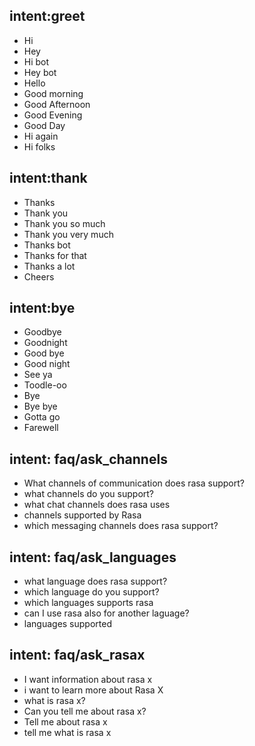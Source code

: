 ## intent:greet
- Hi
- Hey
- Hi bot
- Hey bot
- Hello
- Good morning
- Good Afternoon
- Good Evening
- Good Day
- Hi again
- Hi folks

## intent:thank
- Thanks
- Thank you
- Thank you so much
- Thank you very much
- Thanks bot
- Thanks for that
- Thanks a lot
- Cheers

## intent:bye
- Goodbye
- Goodnight
- Good bye
- Good night
- See ya
- Toodle-oo
- Bye
- Bye bye
- Gotta go
- Farewell

## intent: faq/ask_channels
- What channels of communication does rasa support?
- what channels do you support?
- what chat channels does rasa uses
- channels supported by Rasa
- which messaging channels does rasa support?

## intent: faq/ask_languages
- what language does rasa support?
- which language do you support?
- which languages supports rasa
- can I use rasa also for another laguage?
- languages supported

## intent: faq/ask_rasax
- I want information about rasa x
- i want to learn more about Rasa X
- what is rasa x?
- Can you tell me about rasa x?
- Tell me about rasa x
- tell me what is rasa x